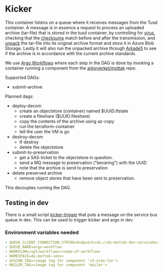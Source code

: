 # Kicker

This container listens on a queue where it receives messages from the Tusd container.
A message is in essence a request to process an uploaded archive (tar-file) that is stored in the tusd container,
by controlling for [virus](https://github.com/arkivverket/mottak/tree/develop/s3-scan-tar),
checking that the [checksums](https://github.com/arkivverket/mottak/tree/develop/s3-checksum256) match before and after the transmission,
and [unpack](https://github.com/arkivverket/mottak/tree/develop/s3-unpack) the tar-file into its original archive format and store it in Azure Blob Storage.
Lastly it will also run the unpacked archive through [Arkade5](https://github.com/arkivverket/mottak/tree/develop/arkade5)
to see if the archive is in accordance with the current archive standards.

We use [Argo Workflows](https://argoproj.github.io/projects/argo) where each step in the DAG is done by invoking a container
running a component from the [arkivverket/mottak](https://github.com/arkivverket/mottak) repo.

Supported DAGs:
 - submit-archive

Planned dags:
 - deploy-decom
   - create an objectstore (container) named $UUID.tfstate
   - create a fileshare ($UUID.fileshare)
   - copy the contents of the archive using az-copy
   - run the terraform-container
   - tell the user the VM is go
 - destroy-decom
   - tf destroy
   - delete the objectstore
 - submit-to-preservation
   - get a SAS-ticket to the objectstore in question.
   - send a MQ message to preservation ("bevaring") with the UUID
   - note that the archive is send to preservation
 - delete preserved archive
   - remove object stores that have been sent to preservation.

This decouples running the DAG.


## Testing in dev
There is a small script [kicker-trigger](tests/kicker-trigger) that puts a message on the service bus queue in dev.
This can be used to trigger kicker and argo in dev.


### Environment variables needed
```yaml
- QUEUE_CLIENT_CONNECTION_STRING=Endpoint=sb://da-mottak-dev-servicebus.servicebus.windows.net/;SharedAccessKeyName=argo-kicker;SharedAccessKey=<secret>
- QUEUE_NAME=argo-workflow
- WORKFLOW=/opt/workflows/<name-of-workflow>
- NAMESPACE=da-mottak-<env>
- AVSCAN_TAG=<image tag for component 's3-scan-tar'>
- MAILER_TAG=<image tag for component 'mailer'>
```
